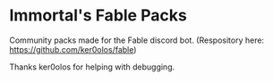 # Immortal's Fable Packs
Community packs made for the Fable discord bot. (Respository here: https://github.com/ker0olos/fable)

Thanks ker0olos for helping with debugging.
